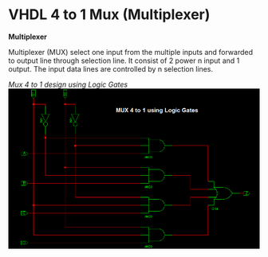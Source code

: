 # VHDL 4 to 1 Mux (Multiplexer) 

**Multiplexer**

Multiplexer (MUX) select one input from the multiple inputs and forwarded to output line through selection line. It consist of 2 power n input and 1 output. 
The input data lines are controlled by n selection lines.

*Mux 4 to 1 design using Logic Gates*
![Schematic](https://github.com/fatihilhan42/VHDL-projects/blob/main/multiplexer/MUX-4-TO-1-USING-LOGIC-GATES.png)

